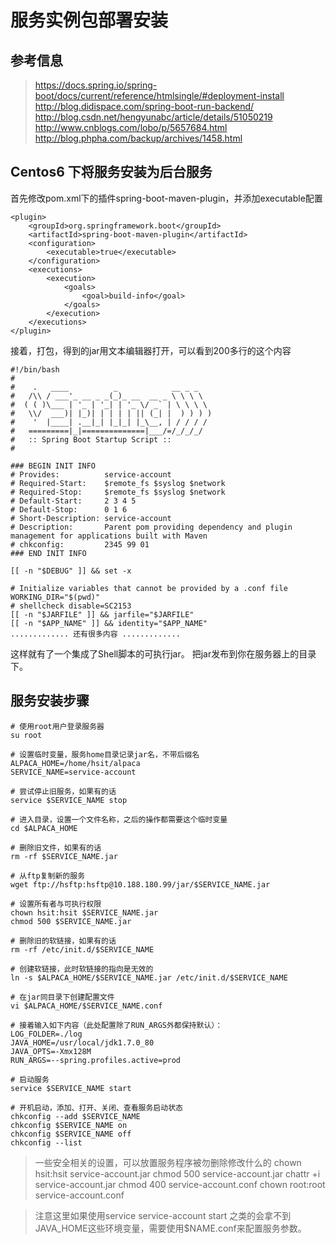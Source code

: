 # 服务实例包部署安装

## 参考信息
> https://docs.spring.io/spring-boot/docs/current/reference/htmlsingle/#deployment-install
> http://blog.didispace.com/spring-boot-run-backend/
> http://blog.csdn.net/hengyunabc/article/details/51050219
> http://www.cnblogs.com/lobo/p/5657684.html
> http://blog.phpha.com/backup/archives/1458.html

## Centos6 下将服务安装为后台服务

首先修改pom.xml下的插件spring-boot-maven-plugin，并添加executable配置
```
<plugin>
    <groupId>org.springframework.boot</groupId>
    <artifactId>spring-boot-maven-plugin</artifactId>
    <configuration>
        <executable>true</executable>
    </configuration>
    <executions>
        <execution>
            <goals>
                <goal>build-info</goal>
            </goals>
        </execution>
    </executions>
</plugin>
```

接着，打包，得到的jar用文本编辑器打开，可以看到200多行的这个内容
```
#!/bin/bash
#
#    .   ____          _            __ _ _
#   /\\ / ___'_ __ _ _(_)_ __  __ _ \ \ \ \
#  ( ( )\___ | '_ | '_| | '_ \/ _` | \ \ \ \
#   \\/  ___)| |_)| | | | | || (_| |  ) ) ) )
#    '  |____| .__|_| |_|_| |_\__, | / / / /
#   =========|_|==============|___/=/_/_/_/
#   :: Spring Boot Startup Script ::
#

### BEGIN INIT INFO
# Provides:          service-account
# Required-Start:    $remote_fs $syslog $network
# Required-Stop:     $remote_fs $syslog $network
# Default-Start:     2 3 4 5
# Default-Stop:      0 1 6
# Short-Description: service-account
# Description:       Parent pom providing dependency and plugin management for applications built with Maven
# chkconfig:         2345 99 01
### END INIT INFO

[[ -n "$DEBUG" ]] && set -x

# Initialize variables that cannot be provided by a .conf file
WORKING_DIR="$(pwd)"
# shellcheck disable=SC2153
[[ -n "$JARFILE" ]] && jarfile="$JARFILE"
[[ -n "$APP_NAME" ]] && identity="$APP_NAME"
............. 还有很多内容 .............
```

这样就有了一个集成了Shell脚本的可执行jar。
把jar发布到你在服务器上的目录下。

## 服务安装步骤
```
# 使用root用户登录服务器
su root

# 设置临时变量，服务home目录记录jar名，不带后缀名
ALPACA_HOME=/home/hsit/alpaca
SERVICE_NAME=service-account

# 尝试停止旧服务，如果有的话
service $SERVICE_NAME stop

# 进入目录，设置一个文件名称，之后的操作都需要这个临时变量
cd $ALPACA_HOME

# 删除旧文件，如果有的话
rm -rf $SERVICE_NAME.jar

# 从ftp复制新的服务
wget ftp://hsftp:hsftp@10.188.180.99/jar/$SERVICE_NAME.jar

# 设置所有者与可执行权限
chown hsit:hsit $SERVICE_NAME.jar
chmod 500 $SERVICE_NAME.jar

# 删除旧的软链接，如果有的话
rm -rf /etc/init.d/$SERVICE_NAME

# 创建软链接，此时软链接的指向是无效的
ln -s $ALPACA_HOME/$SERVICE_NAME.jar /etc/init.d/$SERVICE_NAME

# 在jar同目录下创建配置文件
vi $ALPACA_HOME/$SERVICE_NAME.conf

# 接着输入如下内容（此处配置除了RUN_ARGS外都保持默认）：
LOG_FOLDER=./log
JAVA_HOME=/usr/local/jdk1.7.0_80
JAVA_OPTS=-Xmx128M
RUN_ARGS=--spring.profiles.active=prod

# 启动服务
service $SERVICE_NAME start

# 开机启动，添加、打开、关闭、查看服务启动状态
chkconfig --add $SERVICE_NAME
chkconfig $SERVICE_NAME on
chkconfig $SERVICE_NAME off
chkconfig --list
```

> 一些安全相关的设置，可以放置服务程序被勿删除修改什么的
chown hsit:hsit service-account.jar
chmod 500 service-account.jar
chattr +i service-account.jar
chmod 400 service-account.conf
chown root:root service-account.conf

> 注意这里如果使用service service-account start 之类的会拿不到JAVA_HOME这些环境变量，需要使用$NAME.conf来配置服务参数。